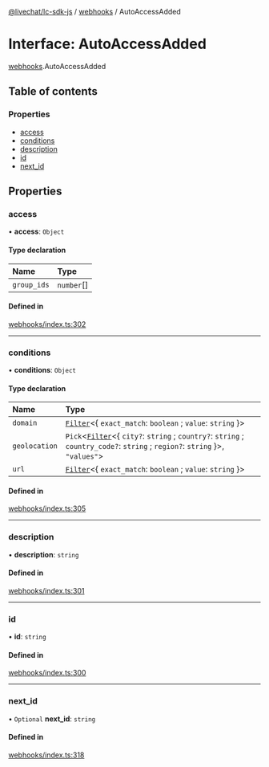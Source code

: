 [@livechat/lc-sdk-js](../README.md) / [webhooks](../modules/webhooks.md) / AutoAccessAdded

# Interface: AutoAccessAdded

[webhooks](../modules/webhooks.md).AutoAccessAdded

## Table of contents

### Properties

- [access](webhooks.AutoAccessAdded.md#access)
- [conditions](webhooks.AutoAccessAdded.md#conditions)
- [description](webhooks.AutoAccessAdded.md#description)
- [id](webhooks.AutoAccessAdded.md#id)
- [next\_id](webhooks.AutoAccessAdded.md#next_id)

## Properties

### access

• **access**: `Object`

#### Type declaration

| Name | Type |
| :------ | :------ |
| `group_ids` | `number`[] |

#### Defined in

[webhooks/index.ts:302](https://github.com/livechat/lc-sdk-js/blob/125a327/src/webhooks/index.ts#L302)

___

### conditions

• **conditions**: `Object`

#### Type declaration

| Name | Type |
| :------ | :------ |
| `domain` | [`Filter`](webhooks_structures_structures.Filter.md)<{ `exact_match`: `boolean` ; `value`: `string`  }\> |
| `geolocation` | `Pick`<[`Filter`](webhooks_structures_structures.Filter.md)<{ `city?`: `string` ; `country?`: `string` ; `country_code?`: `string` ; `region?`: `string`  }\>, ``"values"``\> |
| `url` | [`Filter`](webhooks_structures_structures.Filter.md)<{ `exact_match`: `boolean` ; `value`: `string`  }\> |

#### Defined in

[webhooks/index.ts:305](https://github.com/livechat/lc-sdk-js/blob/125a327/src/webhooks/index.ts#L305)

___

### description

• **description**: `string`

#### Defined in

[webhooks/index.ts:301](https://github.com/livechat/lc-sdk-js/blob/125a327/src/webhooks/index.ts#L301)

___

### id

• **id**: `string`

#### Defined in

[webhooks/index.ts:300](https://github.com/livechat/lc-sdk-js/blob/125a327/src/webhooks/index.ts#L300)

___

### next\_id

• `Optional` **next\_id**: `string`

#### Defined in

[webhooks/index.ts:318](https://github.com/livechat/lc-sdk-js/blob/125a327/src/webhooks/index.ts#L318)
